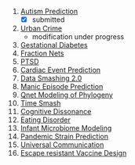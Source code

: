 1. [Autism Prediction](https://github.com/zeroknowledgediscovery/pub_autism_)
    - [x] submitted
2. [Urban Crime](https://github.com/zeroknowledgediscovery/pub_crime_)
    + modification under progress
3. [Gestational Diabetes](https://github.com/zeroknowledgediscovery/pub_gest_diab_ )
4. [Fraction Nets](https://github.com/zeroknowledgediscovery/pub_nncomput_ )
5. [PTSD](https://github.com/zeroknowledgediscovery/pub_ptsd_)
6. [Cardiac Event Prediction](https://github.com/zeroknowledgediscovery/pub_cardiac_ )
7. [Data Smashing 2.0](https://github.com/zeroknowledgediscovery/pub_ds2_)
8. [Manic Episode Prediction](https://github.com/zeroknowledgediscovery/pub_manic_)
9. [Qnet Modeling of Phylogeny](https://github.com/zeroknowledgediscovery/pub_pan_one_ )
10. [Time Smash](https://github.com/zeroknowledgediscovery/pub_tsmash_)
11. [Cognitive Dissonance](https://github.com/zeroknowledgediscovery/pub_cogdis_)
12. [Eating Disorder](https://github.com/zeroknowledgediscovery/pub_eating_dis_)
13. [Infant Microbiome Modeling](https://github.com/zeroknowledgediscovery/pub_mubiome_)
14. [Pandemic Strain Prediction](https://github.com/zeroknowledgediscovery/pub_pan_two_)
15. [Universal Communication](https://github.com/zeroknowledgediscovery/pub_ucomm_)
16. [Escape resistant Vaccine Design]()